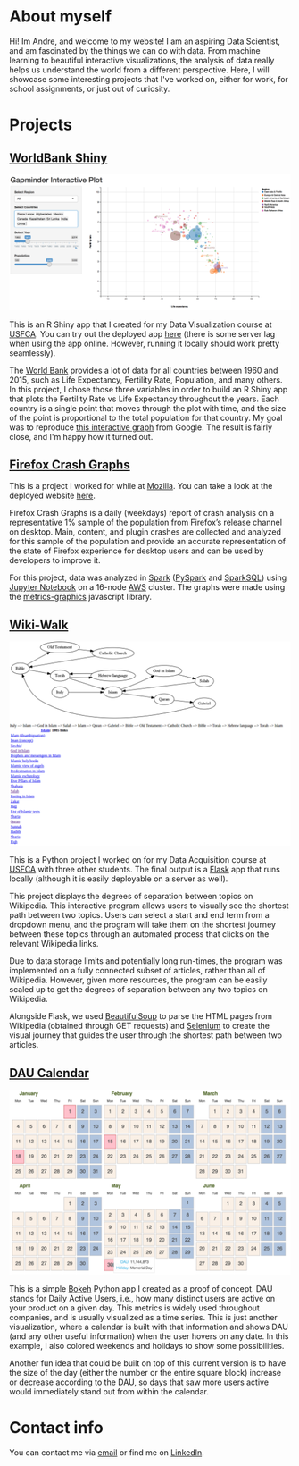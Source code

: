 # About myself
Hi! Im Andre, and welcome to my website! I am an aspiring Data Scientist, and am fascinated by the things we can do with data. From machine learning to beautiful interactive visualizations, the analysis of data really helps us understand the world from a different perspective. Here, I will showcase some interesting projects that I've worked on, either for work, for school assignments, or just out of curiosity.

# Projects

## [WorldBank Shiny](https://aguimaraesduarte.github.io/WorldBank-Shiny/)

![worldbank-app](img/worldbank.png)

This is an R Shiny app that I created for my Data Visualization course at [USFCA](https://www.usfca.edu/arts-sciences/graduate-programs/analytics). You can try out the deployed app [here](https://aguimaraesduarte.shinyapps.io/worldbank-visualizer/) (there is some server lag when using the app online. However, running it locally should work pretty seamlessly).

The [World Bank](http://databank.worldbank.org/data/reports.aspx?source=2&series=SP.POP.1564.TO.ZS&country=) provides a lot of data for all countries between 1960 and 2015, such as Life Expectancy, Fertility Rate, Population, and many others. In this project, I chose those three variables in order to build an R Shiny app that plots the Fertility Rate vs Life Expectancy throughout the years. Each country is a single point that moves through the plot with time, and the size of the point is proportional to the total population for that country. My goal was to reproduce [this interactive graph](https://www.google.com/publicdata/explore?ds=d5bncppjof8f9_&ctype=b&strail=false&nselm=s&met_x=sp_dyn_le00_in&scale_x=lin&ind_x=false&met_y=sp_dyn_tfrt_in&scale_y=lin&ind_y=false&met_s=sp_pop_totl&scale_s=lin&ind_s=false&dimp_c=country:region&ifdim=country&iconSize=0.5&uniSize=0.035) from Google. The result is fairly close, and I'm happy how it turned out.

## [Firefox Crash Graphs](https://aguimaraesduarte.github.io/FirefoxCrashGraphs/)

This is a project I worked for while at [Mozilla](https://www.mozilla.org/en-US/). You can take a look at the deployed website [here](https://people-mozilla.org/~sguha/mozilla/crashgraphs/).

Firefox Crash Graphs is a daily (weekdays) report of crash analysis on a representative 1% sample of the population from Firefox’s release channel on desktop. Main, content, and plugin crashes are collected and analyzed for this sample of the population and provide an accurate representation of the state of Firefox experience for desktop users and can be used by developers to improve it.

For this project, data was analyzed in [Spark](http://spark.apache.org/) ([PySpark](https://spark.apache.org/docs/0.9.0/python-programming-guide.html) and [SparkSQL](http://spark.apache.org/sql/)) using [Jupyter Notebook](http://jupyter.org/) on a 16-node [AWS](https://aws.amazon.com/) cluster. The graphs were made using the [metrics-graphics](https://www.metricsgraphicsjs.org/) javascript library.

## [Wiki-Walk](https://github.com/nplevitt/Wiki-Walk)

![wikiwalk-app](img/wikiwalk.png)

This is a Python project I worked on for my Data Acquisition course at [USFCA](https://www.usfca.edu/arts-sciences/graduate-programs/analytics) with three other students. The final output is a [Flask](http://flask.pocoo.org/) app that runs locally (although it is easily deployable on a server as well).

This project displays the degrees of separation between topics on Wikipedia. This interactive program allows users to visually see the shortest path between two topics. Users can select a start and end term from a dropdown menu, and the program will take them on the shortest journey between these topics through an automated process that clicks on the relevant Wikipedia links.

Due to data storage limits and potentially long run-times, the program was implemented on a fully connected subset of articles, rather than all of Wikipedia. However, given more resources, the program can be easily scaled up to get the degrees of separation between any two topics on Wikipedia.

Alongside Flask, we used [BeautifulSoup](https://www.crummy.com/software/BeautifulSoup/bs4/doc/) to parse the HTML pages from Wikipedia (obtained through GET requests) and [Selenium](http://www.seleniumhq.org/) to create the visual journey that guides the user through the shortest path between two articles.

## [DAU Calendar](https://aguimaraesduarte.github.io/DAU_Calendar/)

![calendar-app](img/calendar.png)

This is a simple [Bokeh](http://bokeh.pydata.org/en/latest/) Python app I created as a proof of concept. DAU stands for Daily Active Users, i.e., how many distinct users are active on your product on a given day. This metrics is widely used throughout companies, and is usually visualized as a time series. This is just another visualization, where a calendar is built with that information and shows DAU (and any other useful information) when the user hovers on any date. In this example, I also colored weekends and holidays to show some possibilities.

Another fun idea that could be built on top of this current version is to have the size of the day (either the number or the entire square block) increase or decrease according to the DAU, so days that saw more users active would immediately stand out from within the calendar.

# Contact info
You can contact me via [email](mailto:aduarte@mozilla.com?Subject=Contacting%20from%20your%20github%20page) or find me on [LinkedIn](https://www.linkedin.com/in/aguimaraesduarte/).
